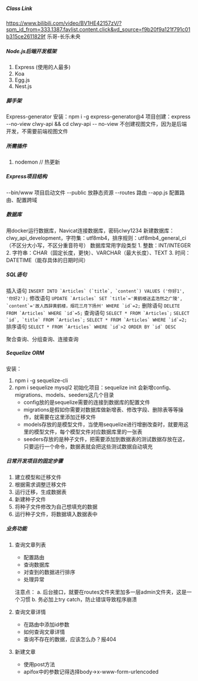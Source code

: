 ##### Class Link
https://www.bilibili.com/video/BV1HE42157zV/?spm_id_from=333.1387.favlist.content.click&vd_source=f9b20f9a121f791c01b315ce2611829f
乐哥-长乐未央

##### Node.js后端开发框架
1. Express (使用的人最多)
2. Koa
3. Egg.js
4. Nest.js

##### 脚手架
Express-generator
安装：npm i -g express-generator@4
项目创建：express --no-view clwy-api && cd clwy-api
 -- no-view 不创建视图文件，因为是后端开发，不需要前端视图文件
 
 ##### 所需插件
 1. nodemon // 热更新

 ##### Express项目结构
 --bin/www 项目启动文件
 --public 放静态资源
 --routes 路由
 --app.js 配置路由、配置跨域

 ##### 数据库
 用docker运行数据库，Navicat连接数据库，密码clwy1234
 新建数据库：clwy_api_development，字符集：utf8mb4，排序规则：utf8mb4_general_ci（不区分大小写，不区分重音符号）
 数据库常用字段类型
    1. 整数：INT/INTEGER
    2. 字符串：CHAR（固定长度，更快）、VARCHAR（最大长度）、TEXT
    3. 时间：DATETIME（能存具体的日期时间）

##### SQL语句
插入语句
   ```INSERT INTO `Articles` (`title`, `content`) VALUES ('你好1', '你好2');```
修改语句
   ```UPDATE `Articles` SET `title`='黄鹤楼送孟浩然之广陵', `content`='故人西辞黄鹤楼，烟花三月下扬州' WHERE `id`=2;```
删除语句
   ```DELETE FROM `Articles` WHERE `id`=5;```
查询语句
   ```SELECT * FROM `Articles`;```
   ```SELECT `id`, `title` FROM `Articles`;```
   ```SELECT * FROM `Articles` WHERE `id`=2;```
排序语句
   ```SELECT * FROM `Articles` WHERE `id`>2 ORDER BY `id` DESC```

聚合查询、分组查询、连接查询

##### Sequelize ORM
安装：
   1. npm i -g sequelize-cli
   2. npm i sequelize mysql2
初始化项目：sequelize init
      会新增config、migrations、models、seeders这几个目录
         - config放的是sequelize需要的连接到数据库的配置文件
         - migrations是假如你需要对数据库做新增表、修改字段、删除表等等操作，就需要在这里添加迁移文件
         - models存放的是模型文件，当使用sequelize进行增删改查时，就要用这里的模型文件，每个模型文件对应数据库里的一张表
         - seeders存放的是种子文件，把需要添加到数据表的测试数据存放在这，只要运行一个命令，数据表就会把这些测试数据自动填充

##### 日常开发项目的固定步骤
1. 建立模型和迁移文件
2. 根据需求调整迁移文件
3. 运行迁移，生成数据表
4. 新建种子文件
5. 将种子文件修改为自己想填充的数据
6. 运行种子文件，将数据填入数据表中

##### 业务功能
1. 查询文章列表
   - 配置路由
   - 查询数据库
   - 对查到的数据进行排序
   - 处理异常
   
   注意点：
      a. 后台接口，就要在routes文件夹里加多一层admin文件夹，这是一个习惯
      b. 务必加上try catch，防止错误导致程序崩溃
2. 查询文章详情
   - 在路由中添加id参数
   - 如何查询文章详情
   - 查询不存在的数据，应该怎么办？报404
3. 新建文章
   - 使用post方法
   - apifox中的参数记得选择body->x-www-form-urlencoded